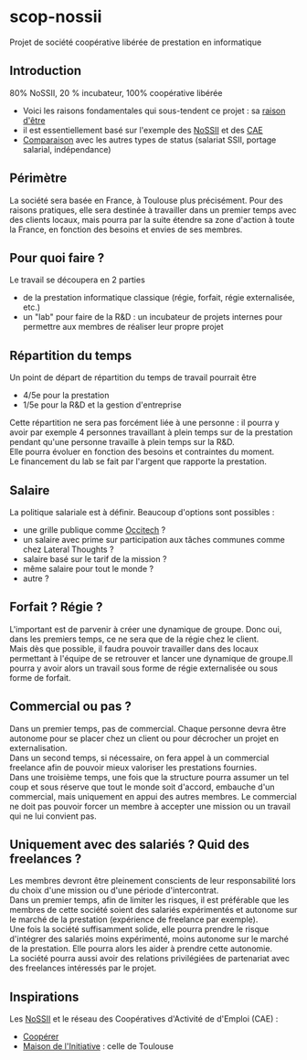 # scop-nossii
Projet de société coopérative libérée de  prestation en informatique

## Introduction
80% NoSSII,  20 % incubateur, 100% coopérative libérée

- Voici les raisons fondamentales qui sous-tendent ce projet : sa [raison d'être](reason.md)
- il est essentiellement basé sur l'exemple des [NoSSII](nossii.md) et des [CAE](https://fr.wikipedia.org/wiki/Coop%C3%A9rative_d%27activit%C3%A9s_et_d%27emploi)
- [Comparaison](status.md) avec les autres types de status (salariat SSII, portage salarial, indépendance)

## Périmètre
La société sera basée en France, à Toulouse plus précisément.
Pour des raisons pratiques, elle sera destinée à travailler dans un premier temps avec des clients locaux, mais pourra par la suite étendre sa zone d'action à toute la France, en fonction des besoins et envies de ses membres.

## Pour quoi faire ?
Le travail se découpera en 2 parties

- de la prestation informatique classique (régie, forfait, régie externalisée, etc.)
- un "lab" pour faire de la R&D : un incubateur de projets internes pour permettre aux membres de réaliser leur propre projet

## Répartition du temps
Un point de départ de répartition du temps de travail pourrait être

- 4/5e pour la prestation 
- 1/5e pour la R&D et la gestion d'entreprise

Cette répartition ne sera pas forcément liée à une personne : il pourra y avoir par exemple 4 personnes travaillant à plein temps sur de la prestation pendant qu'une personne travaille à plein temps sur la R&D.  
Elle pourra évoluer en fonction des besoins et contraintes du moment.  
Le financement du lab se fait par l'argent que rapporte la prestation.

## Salaire
La politique salariale est à définir.
Beaucoup d'options sont possibles  : 

* une grille publique comme [Occitech](https://www.occitech.fr/blog/2016/08/notre-grille-de-salaires-et-avantages/) ?
* un salaire avec prime sur participation aux tâches communes comme chez Lateral Thoughts  ?
* salaire basé sur le tarif de la mission ?
* même salaire pour tout le monde ?
* autre ?

## Forfait ? Régie ?
L'important est de parvenir à créer une dynamique de groupe.
Donc oui, dans les premiers temps, ce ne sera que de la régie chez le client.  
Mais dès que possible, il faudra pouvoir travailler dans des locaux permettant à l'équipe de se retrouver et lancer une dynamique de groupe.Il pourra y avoir alors un travail sous forme de régie externalisée ou sous forme de forfait.

## Commercial ou pas ?
Dans un premier temps, pas de commercial. Chaque personne devra être autonome pour se placer chez un client ou pour décrocher un projet en externalisation.  
Dans un second temps, si nécessaire, on fera appel à un commercial freelance afin de pouvoir mieux valoriser  les prestations fournies.  
Dans une troisième temps, une fois que la structure pourra assumer un tel coup et sous réserve que tout le monde soit d'accord, embauche d'un commercial, mais uniquement en appui des autres membres. Le commercial ne doit pas pouvoir forcer un membre à accepter une mission ou un travail qui ne lui convient pas.

## Uniquement avec des salariés ? Quid des freelances ?
Les membres devront être pleinement conscients de leur responsabilité lors du choix d'une mission ou d'une période d'intercontrat.  
Dans un premier temps, afin de limiter les risques, il est préférable que les membres de cette société soient des salariés expérimentés et autonome sur le marché de la prestation (expérience de freelance par exemple).  
Une fois la société suffisamment solide, elle pourra prendre le risque d'intégrer des salariés moins expérimenté, moins autonome sur le marché de la prestation. Elle pourra alors les aider à prendre cette autonomie.  
La société pourra aussi avoir des relations privilégiées de partenariat avec des freelances intéressés par le projet.

## Inspirations
Les [NoSSII](nossii.md) et le réseau des Coopératives d'Activité de d'Emploi (CAE) : 

* [Coopérer](http://www.cooperer.coop/)
* [Maison de l'Initiative](http://www.maison-initiative.org/) : celle de Toulouse

